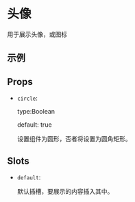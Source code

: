 <script setup>
import componentDemo from './DemoAvatar.vue'
</script>

# 头像

用于展示头像，或图标

## 示例

<preview-demo-code comp-name="Avatar" demo-name="DemoAvatar">
  <component-demo />
</preview-demo-code>

## Props

- `circle`:

  type:Boolean

  default: true

  设置组件为圆形，否者将设置为圆角矩形。

## Slots

- `default`:

  默认插槽，要展示的内容插入其中。
